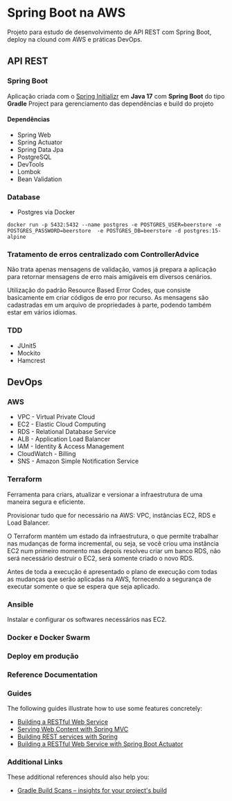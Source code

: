 # Spring Boot na AWS
Projeto para estudo de desenvolvimento de API REST com Spring Boot, deploy na clound com AWS e práticas DevOps.

## API REST
### Spring Boot
Aplicação criada com o [Spring Initializr](https://start.spring.io/) em **Java 17** com **Spring Boot** do tipo **Gradle** Project para gerenciamento das dependências e build do projeto

#### Dependências
* Spring Web
* Spring Actuator
* Spring Data Jpa
* PostgreSQL
* DevTools
* Lombok
* Bean Validation

### Database
* Postgres via Docker 

`docker run -p 5432:5432 --name postgres -e POSTGRES_USER=beerstore -e POSTGRES_PASSWORD=beerstore 
-e POSTGRES_DB=beerstore -d postgres:15-alpine`

### Tratamento de erros centralizado com ControllerAdvice
Não trata apenas mensagens de validação, vamos já
prepara a aplicação para retornar mensagens de erro mais amigáveis em diversos cenários.

Utilização do padrão Resource Based Error Codes, que consiste basicamente em criar códigos de erro por recurso. As mensagens são cadastradas em um arquivo de propriedades à parte, podendo também estar em vários idiomas.

### TDD
* JUnit5
* Mockito
* Hamcrest

## DevOps

### AWS
* VPC - Virtual Private Cloud
* EC2 - Elastic Cloud Computing
* RDS - Relational Database Service
* ALB - Application Load Balancer
* IAM - Identity & Access Management
* CloudWatch - Billing
* SNS - Amazon Simple Notification Service

### Terraform
Ferramenta para criars, atualizar e versionar a infraestrutura de uma maneira segura e eficiente.

Provisionar tudo que for necessário na AWS: VPC, instâncias EC2, RDS e Load Balancer. 

O Terraform mantém um estado da infraestrutura, o que permite trabalhar nas mudanças de forma incremental, ou seja, se você criou uma instância EC2 num primeiro momento mas depois resolveu criar um banco RDS, não será necessário destruir o EC2, será somente criado o novo RDS.

Antes de toda a execução é apresentado o plano de execução com todas as mudanças que serão aplicadas na AWS, fornecendo a segurança de executar somente o que se espera que seja aplicado.


### Ansible
Instalar e configurar os softwares necessários nas EC2.

### Docker e Docker Swarm



### Deploy em produção





### Reference Documentation

### Guides
The following guides illustrate how to use some features concretely:

* [Building a RESTful Web Service](https://spring.io/guides/gs/rest-service/)
* [Serving Web Content with Spring MVC](https://spring.io/guides/gs/serving-web-content/)
* [Building REST services with Spring](https://spring.io/guides/tutorials/rest/)
* [Building a RESTful Web Service with Spring Boot Actuator](https://spring.io/guides/gs/actuator-service/)

### Additional Links
These additional references should also help you:

* [Gradle Build Scans – insights for your project's build](https://scans.gradle.com#gradle)


